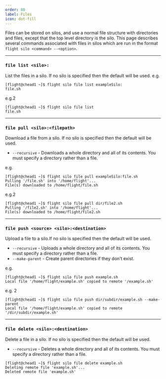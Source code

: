 ```yaml
---
order: 80
label: Files
icon: dot-fill
---
```


Files can be stored on silos, and use a normal file structure with directories and files, except that the top level directory is the silo. This page describes several commands associated with files in silos which are run in the format `flight silo <command> --<option>`. 

---

### `file list <silo>:`

List the files in a silo. If no silo is specified then the default will be used. 
e.g.
```
[flight@chead1 ~]$ flight silo file list exampleSilo:
file.sh
```
e.g.2
```
[flight@chead1 ~]$ flight silo file list
file.sh
```

---

### `file pull <silo>:<filepath>`

Download a file from a silo. If no silo is specified then the default will be used. 

   - `--recursive` - Downloads a whole directory and all of its contents. You must specify a directory rather than a file.

e.g.

```
[flight@chead1 ~]$ flight silo file pull exampleSilo:file.sh
Pulling '/file.sh' into '/home/flight'...
File(s) downloaded to /home/flight/file.sh
```
e.g.2
```
[flight@chead1 ~]$ flight silo file pull dir/file2.sh
Pulling '/file2.sh' into '/home/flight'...
File(s) downloaded to /home/flight/file2.sh
```

---

### `file push <source> <silo>:<destination>`

Upload a file to a silo.If no silo is specified then the default will be used. 
   - `--recursive` - Uploads a whole directory and all of its contents. You must specify a directory rather than a file.
   - `--make-parent` - Create parent directories if they don't exist.

e.g.
```
[flight@chead1 ~]$ flight silo file push example.sh 
Local file '/home/flight/example.sh' copied to remote '/example.sh'
```
e.g. 2
```
[flight@chead1 ~]$ flight silo file push dir/subdir/example.sh --make-parent
Local file '/home/flight/example.sh' copied to remote '/dir/subdir/example.sh' 
```

---

### `file delete <silo>:<destination>`

Delete a file in a silo. If no silo is specified then the default will be used. 

   - `--recursive` - Deletes a whole directory and all of its contents. You must specify a directory rather than a file.

```
[flight@chead1 ~]$ flight silo file delete example.sh 
Deleting remote file 'example.sh'...
Deleted remote file 'example.sh'
```

